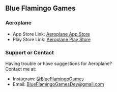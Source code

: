 ## Blue Flamingo Games


### Aeroplane


- App Store Link: [Aeroplane App Store](https://apps.apple.com/us/app/aeroplane/id1505233267?ls=1)
- Play Store Link: [Aeroplane Play Store](https://play.google.com/store/apps/details?id=com.BlueFlamingoGames.Aeroplane)


### Support or Contact

Having trouble or have suggestions for Aeroplane?  
Contact me at:  

- Instagram: [@BlueFlamingoGames](https://www.instagram.com/blue_flamingo_games/)
- Email: BlueFlamingoGamesDev@gmail.com
